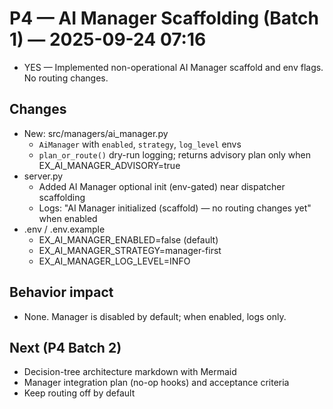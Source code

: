 # P4 — AI Manager Scaffolding (Batch 1) — 2025-09-24 07:16

- YES — Implemented non-operational AI Manager scaffold and env flags. No routing changes.

## Changes
- New: src/managers/ai_manager.py
  - `AiManager` with `enabled`, `strategy`, `log_level` envs
  - `plan_or_route()` dry-run logging; returns advisory plan only when EX_AI_MANAGER_ADVISORY=true
- server.py
  - Added AI Manager optional init (env-gated) near dispatcher scaffolding
  - Logs: "AI Manager initialized (scaffold) — no routing changes yet" when enabled
- .env / .env.example
  - EX_AI_MANAGER_ENABLED=false (default)
  - EX_AI_MANAGER_STRATEGY=manager-first
  - EX_AI_MANAGER_LOG_LEVEL=INFO

## Behavior impact
- None. Manager is disabled by default; when enabled, logs only.

## Next (P4 Batch 2)
- Decision-tree architecture markdown with Mermaid
- Manager integration plan (no-op hooks) and acceptance criteria
- Keep routing off by default

